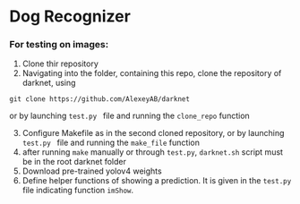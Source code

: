 # Dog Recognizer

### For testing on images:

1. Clone thir repository
2. Navigating into the folder, containing this repo, clone the repository of darknet, using
```
git clone https://github.com/AlexeyAB/darknet
```

or by launching ```test.py ``` file and running the ```clone_repo``` function

3. Configure Makefile as in the second cloned repository, or by launching ```test.py ``` file and running the ```make_file``` function
4. after running ```make``` manually or through ```test.py```, ```darknet.sh``` script must be in the root darknet folder
5. Download pre-trained yolov4 weights
6. Define helper functions of showing a prediction. It is given in the ```test.py``` file indicating function ```imShow```.